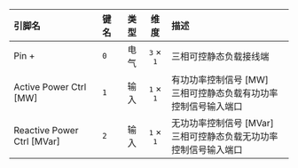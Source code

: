 <!--
DO NOT EDIT THIS FILE DIRECTLY.
This file is generated by tools/comp-docs.js.
All changes will be overwritten by regeneration.
-->

<slot class="model-pins">

| 引脚名 | 键名 | 类型 | 维度 | 描述 |
|:------ |:---- |:----:|:----:|:---- |
| Pin \+ | `0` | 电气 | <samp>3</samp> × <samp>1</samp> | 三相可控静态负载接线端 |
| Active Power Ctrl \[MW\] | `1` | 输入 | <samp>1</samp> × <samp>1</samp> | 有功功率控制信号 [MW]<br/>三相可控静态负载有功功率控制信号输入端口 |
| Reactive Power Ctrl \[MVar\] | `2` | 输入 | <samp>1</samp> × <samp>1</samp> | 无功功率控制信号 [MVar]<br/>三相可控静态负载无功功率控制信号输入端口 |

</slot>
